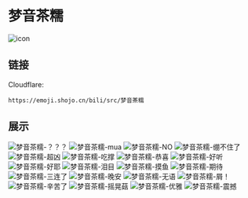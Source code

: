 # 梦音茶糯
![icon](https://emoji.shojo.cn/bili/src/梦音茶糯/icon.png)
## 链接
Cloudflare:
```
https://emoji.shojo.cn/bili/src/梦音茶糯
```
## 展示
![梦音茶糯-？？？](https://emoji.shojo.cn/bili/src/梦音茶糯/梦音茶糯-？？？.png)
![梦音茶糯-mua](https://emoji.shojo.cn/bili/src/梦音茶糯/梦音茶糯-mua.png)
![梦音茶糯-NO](https://emoji.shojo.cn/bili/src/梦音茶糯/梦音茶糯-NO.png)
![梦音茶糯-绷不住了](https://emoji.shojo.cn/bili/src/梦音茶糯/梦音茶糯-绷不住了.png)
![梦音茶糯-超凶](https://emoji.shojo.cn/bili/src/梦音茶糯/梦音茶糯-超凶.png)
![梦音茶糯-吃撑](https://emoji.shojo.cn/bili/src/梦音茶糯/梦音茶糯-吃撑.png)
![梦音茶糯-恭喜](https://emoji.shojo.cn/bili/src/梦音茶糯/梦音茶糯-恭喜.png)
![梦音茶糯-好听](https://emoji.shojo.cn/bili/src/梦音茶糯/梦音茶糯-好听.png)
![梦音茶糯-好耶](https://emoji.shojo.cn/bili/src/梦音茶糯/梦音茶糯-好耶.png)
![梦音茶糯-泪目](https://emoji.shojo.cn/bili/src/梦音茶糯/梦音茶糯-泪目.png)
![梦音茶糯-摸鱼](https://emoji.shojo.cn/bili/src/梦音茶糯/梦音茶糯-摸鱼.png)
![梦音茶糯-期待](https://emoji.shojo.cn/bili/src/梦音茶糯/梦音茶糯-期待.png)
![梦音茶糯-三连了](https://emoji.shojo.cn/bili/src/梦音茶糯/梦音茶糯-三连了.png)
![梦音茶糯-晚安](https://emoji.shojo.cn/bili/src/梦音茶糯/梦音茶糯-晚安.png)
![梦音茶糯-无语](https://emoji.shojo.cn/bili/src/梦音茶糯/梦音茶糯-无语.png)
![梦音茶糯-屑！](https://emoji.shojo.cn/bili/src/梦音茶糯/梦音茶糯-屑！.png)
![梦音茶糯-辛苦了](https://emoji.shojo.cn/bili/src/梦音茶糯/梦音茶糯-辛苦了.png)
![梦音茶糯-摇晃菇](https://emoji.shojo.cn/bili/src/梦音茶糯/梦音茶糯-摇晃菇.png)
![梦音茶糯-优雅](https://emoji.shojo.cn/bili/src/梦音茶糯/梦音茶糯-优雅.png)
![梦音茶糯-震撼](https://emoji.shojo.cn/bili/src/梦音茶糯/梦音茶糯-震撼.png)
